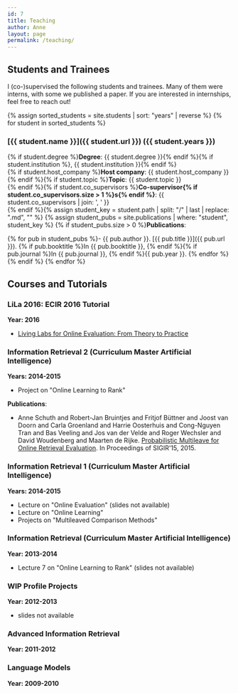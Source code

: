 ```yaml
---
id: 7
title: Teaching
author: Anne
layout: page
permalink: /teaching/
---
```


## Students and Trainees

I (co-)supervised the following students and trainees. Many of them were interns, with some we published a paper. If you are
interested in internships, feel free to reach out!

{% assign sorted_students = site.students | sort: "years" | reverse %}
{% for student in sorted_students %}
### [{{ student.name }}]({{ student.url }}) ({{ student.years }})

{% if student.degree %}**Degree**: {{ student.degree }}{% endif %}{% if student.institution %}, {{ student.institution }}{% endif %}\
{% if student.host_company %}**Host company**: {{ student.host_company }}\
{% endif %}{% if student.topic %}**Topic**: {{ student.topic }}\
{% endif %}{% if student.co_supervisors %}**Co-supervisor{% if student.co_supervisors.size > 1 %}s{% endif %}**: {{ student.co_supervisors | join: ', ' }}\
{% endif %}{% assign student_key = student.path | split: "/" | last | replace: ".md", "" %}
{% assign student_pubs = site.publications | where: "student", student_key %}
{% if student_pubs.size > 0 %}**Publications**:

{% for pub in student_pubs %}- {{ pub.author }}. [{{ pub.title }}]({{ pub.url }}). {% if pub.booktitle %}In {{ pub.booktitle }}, {% endif %}{% if pub.journal %}In {{ pub.journal }}, {% endif %}{{ pub.year }}.
{% endfor %}{% endif %}
{% endfor %}

## Courses and Tutorials

### LiLa 2016: ECIR 2016 Tutorial

**Year: 2016**

- [Living Labs for Online Evaluation: From Theory to Practice](/publications/schuth2016lila)

### Information Retrieval 2 (Curriculum Master Artificial Intelligence)

**Years: 2014-2015**

- Project on "Online Learning to Rank"

**Publications**:

- Anne Schuth and Robert-Jan Bruintjes and Fritjof Büttner and Joost van Doorn and Carla Groenland and Harrie
  Oosterhuis and Cong-Nguyen Tran and Bas Veeling and Jos van der Velde and Roger Wechsler and David Woudenberg and
  Maarten de
  Rijke. [Probabilistic Multileave for Online Retrieval Evaluation](/publications/schuth2015probabilistic.html). In
  Proceedings of SIGIR'15, 2015.

### Information Retrieval 1 (Curriculum Master Artificial Intelligence)

**Years: 2014-2015**

- Lecture on "Online Evaluation" (slides not available)
- Lecture on "Online Learning"
- Projects on "Multileaved Comparison Methods"

### Information Retrieval (Curriculum Master Artificial Intelligence)

**Year: 2013-2014**

- Lecture 7 on "Online Learning to Rank" (slides not available)

### WIP Profile Projects

**Year: 2012-2013**

- slides not available

### Advanced Information Retrieval

**Year: 2011-2012**

### Language Models

**Year: 2009-2010**
